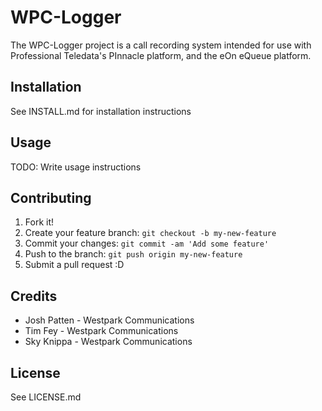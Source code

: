 # WPC-Logger

The WPC-Logger project is a call recording system intended for use with Professional Teledata's PInnacle platform, and the eOn eQueue platform. 

## Installation

See INSTALL.md for installation instructions

## Usage

TODO: Write usage instructions

## Contributing

1. Fork it!
2. Create your feature branch: `git checkout -b my-new-feature`
3. Commit your changes: `git commit -am 'Add some feature'`
4. Push to the branch: `git push origin my-new-feature`
5. Submit a pull request :D

## Credits

* Josh Patten - Westpark Communications
* Tim Fey - Westpark Communications
* Sky Knippa - Westpark Communications

## License

See LICENSE.md
